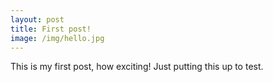 ```yaml
---
layout: post
title: First post!
image: /img/hello.jpg
---
```


This is my first post, how exciting!
Just putting this up to test.
